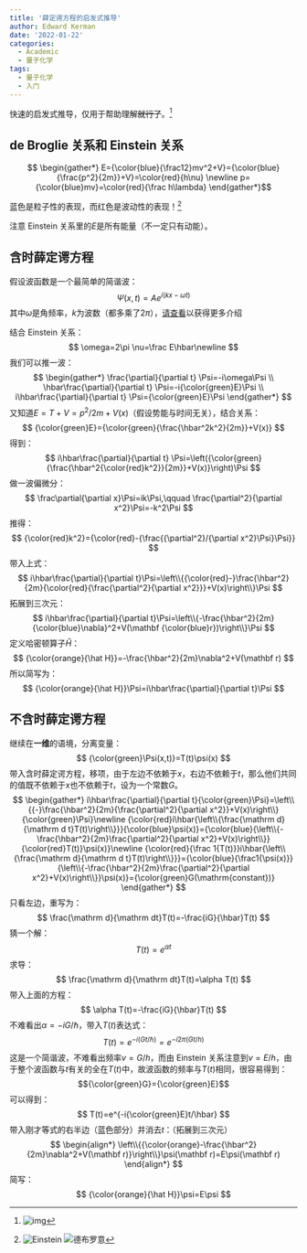 ```yaml
---
title: '薛定谔方程的启发式推导'
author: Edward Kerman
date: '2022-01-22'
categories:
  - Academic
  - 量子化学
tags:
  - 量子化学
  - 入门
---
```


快速的启发式推导，仅用于帮助理解~~就行了~~。[^1]

[^1]:![img](https://tva1.sinaimg.cn/large/008i3skNly1gyq851ovu8j30hf0qzwgc.jpg)

## de Broglie 关系和 Einstein 关系

$$ \begin{gather*} E={\color{blue}{\frac12}mv^2+V}={\color{blue}{\frac{p^2}{2m}}+V}=\color{red}{h\nu} \newline
p={\color{blue}mv}=\color{red}{\frac h\lambda} \end{gather*}$$

蓝色是粒子性的表现，而红色是波动性的表现！[^2]

[^2]:![Einstein](https://tva1.sinaimg.cn/large/008i3skNly1gyq8ems0nlj307d07oglw.jpg) ![德布罗意](https://tva1.sinaimg.cn/large/008i3skNly1gyq8g0aewxj30920doglz.jpg)

注意 Einstein 关系里的$E$是所有能量（不一定只有动能）。

## 含时薛定谔方程

假设波函数是一个最简单的简谐波：
$$
\Psi(x,t)=Ae^{i(kx-\omega t)}
$$
其中$\omega$是角频率，$k$为波数（都多乘了$2\pi$），[请查看](https://www.animations.physics.unsw.edu.au/jw/travelling_sine_wave.htm)以获得更多介绍

结合 Einstein 关系：
$$
\omega=2\pi \nu=\frac E\hbar\newline
$$
我们可以推一波：
$$
\begin{gather*}
\frac{\partial}{\partial t} \Psi=-i\omega\Psi \\ \hbar\frac{\partial}{\partial t} \Psi=-i{\color{green}E}\Psi \\ i\hbar\frac{\partial}{\partial t} \Psi={\color{green}E}\Psi
\end{gather*}
$$
又知道$E=T+V=p^2/2m+V(x)$（假设势能与时间无关），结合关系：
$$
{\color{green}E}={\color{green}{\frac{\hbar^2k^2}{2m}}+V(x)}
$$
得到：
$$
i\hbar\frac{\partial}{\partial t} \Psi=\left({\color{green}{\frac{\hbar^2{\color{red}k^2}}{2m}}+V(x)}\right)\Psi
$$
做一波偏微分：
$$
\frac\partial{\partial x}\Psi=ik\Psi,\qquad \frac{\partial^2}{\partial x^2}\Psi=-k^2\Psi
$$
推得：
$$
{\color{red}k^2}={\color{red}-{\frac{{\partial^2}/{\partial x^2}\Psi}\Psi}}
$$
带入上式：
$$
i\hbar\frac{\partial}{\partial t}\Psi=\left\\{{\color{red}-}\frac{\hbar^2}{2m}{\color{red}{\frac{\partial^2}{\partial x^2}}}+V(x)\right\\}\Psi
$$
拓展到三次元：
$$
i\hbar\frac{\partial}{\partial t}\Psi=\left\\{-\frac{\hbar^2}{2m}{\color{blue}\nabla}^2+V(\mathbf {\color{blue}r})\right\\}\Psi
$$
定义哈密顿算子$\hat H$：
$$
{\color{orange}{\hat H}}=-\frac{\hbar^2}{2m}\nabla^2+V(\mathbf r)
$$
所以简写为：
$$
{\color{orange}{\hat H}}\Psi=i\hbar\frac{\partial}{\partial t}\Psi
$$

## 不含时薛定谔方程

继续在**一维**的语境，分离变量：
$$
{\color{green}\Psi(x,t)}=T(t)\psi(x)
$$
带入含时薛定谔方程，移项，由于左边不依赖于$x$，右边不依赖于$t$，那么他们共同的值既不依赖于$x$也不依赖于$t$，设为一个常数$G$。
$$
\begin{gather*}
i\hbar\frac{\partial}{\partial t}{\color{green}\Psi}=\left\\{{-}\frac{\hbar^2}{2m}{\frac{\partial^2}{\partial x^2}}+V(x)\right\\}{\color{green}\Psi}\newline
{\color{red}i\hbar{\left\\{\frac{\mathrm d}{\mathrm d t}T(t)\right\\}}}{\color{blue}\psi(x)}={\color{blue}{\left\\{-\frac{\hbar^2}{2m}\frac{\partial^2}{\partial x^2}+V(x)\right\\}}{\color{red}T(t)}\psi(x)}\newline
{\color{red}{\frac 1{T(t)}}i\hbar{\left\\{\frac{\mathrm d}{\mathrm d t}T(t)\right\\}}}={\color{blue}{\frac1{\psi(x)}}{\left\\{-\frac{\hbar^2}{2m}\frac{\partial^2}{\partial x^2}+V(x)\right\\}}\psi(x)}={\color{green}G(\mathrm{constant})}
\end{gather*}
$$
只看左边，重写为：
$$
\frac{\mathrm d}{\mathrm dt}T(t)=-\frac{iG}{\hbar}T(t)
$$
猜一个解：
$$
T(t)=e^{\alpha t}
$$
求导：
$$
\frac{\mathrm d}{\mathrm dt}T(t)=\alpha T(t)
$$
带入上面的方程：
$$
\alpha T(t)=-\frac{iG}{\hbar}T(t)
$$
不难看出$\alpha=-iG/\hbar$，带入$T(t)$表达式：
$$
T(t)=e^{-i(Gt/\hbar)}=e^{-i2\pi(Gt/{h})}
$$
这是一个简谐波，不难看出频率$v=G/h$，而由 Einstein 关系注意到$v=E/h$，由于整个波函数与$t$有关的全在$T(t)$中，故波函数的频率与$T(t)$相同，很容易得到：
$${\color{green}G}={\color{green}E}$$
可以得到：
$$
T(t)=e^{-i{\color{green}E}t/\hbar}
$$
$$$$
带入刚才等式的右半边（蓝色部分）并消去$t$：（拓展到三次元）
$$
\begin{align*}
\left\\{{\color{orange}-\frac{\hbar^2}{2m}\nabla^2+V(\mathbf r)}\right\\}\psi(\mathbf r)=E\psi(\mathbf r)
\end{align*}
$$
简写：
$$
{\color{orange}{\hat H}}\psi=E\psi
$$
